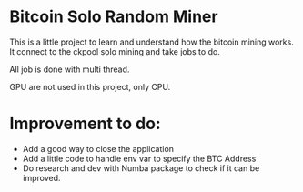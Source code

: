 # Bitcoin Solo Random Miner
This is a little project to learn and understand how the bitcoin mining works.
It connect to the ckpool solo mining and take jobs to do.

All job is done with multi thread.

GPU are not used in this project, only CPU.

# Improvement to do:
- Add a good way to close the application
- Add a little code to handle env var to specify the BTC Address
- Do research and dev with Numba package to check if it can be improved.
